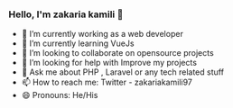 ### Hello, I'm zakaria kamili 👋


- 🔭 I’m currently working as a web developer
- 🌱 I’m currently learning VueJs
- 👯 I’m looking to collaborate on opensource projects
- 🤔 I’m looking for help with Improve my projects
- 💬 Ask me about PHP , Laravel or any tech related stuff
- 📫 How to reach me: Twitter - zakariakamili97
- 😄 Pronouns: He/His

